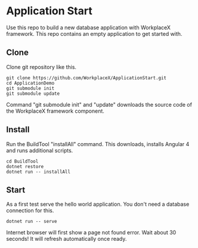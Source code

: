 # Application Start

Use this repo to build a new database application with WorkplaceX framework. This repo contains an empty application to get started with.

## Clone

Clone git repository like this.

```	
git clone https://github.com/WorkplaceX/ApplicationStart.git
cd ApplicationDemo
git submodule init
git submodule update
```

Command "git submodule init" and "update" downloads the source code of the WorkplaceX framework component.

## Install
Run the BuildTool "installAll" command. This downloads, installs Angular 4 and runs additional scripts.

```	
cd BuildTool
dotnet restore
dotnet run -- installAll
```	

## Start
As a first test serve the hello world application. You don't need a database connection for this.
```	
dotnet run -- serve
```	
	
Internet browser will first show a page not found error. Wait about 30 seconds! It will refresh automatically once ready.


